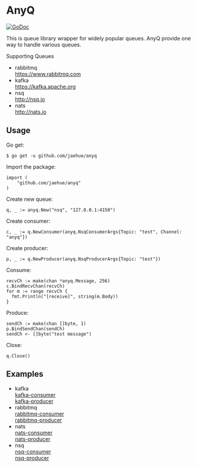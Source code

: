 # AnyQ 
[![GoDoc](https://godoc.org/github.com/jaehue/anyq?status.svg)](https://godoc.org/github.com/jaehue/anyq)


This is queue library wrapper for widely popular queues.
AnyQ provide one way to handle various queues.

Supporting Queues
- rabbitmq  
  https://www.rabbitmq.com
- kafka  
  https://kafka.apache.org
- nsq  
  http://nsq.io
- nats  
  http://nats.io

## Usage

Go get:

```
$ go get -u github.com/jaehue/anyq
```

Import the package:

```
import (
	"github.com/jaehue/anyq"
)
```

Create new queue:

```
q, _ := anyq.New("nsq", "127.0.0.1:4150")
```

Create consumer:

```
c, _ := q.NewConsumer(anyq.NsqConsumerArgs{Topic: "test", Channel: "anyq"})
```

Create producer:

```
p, _ := q.NewProducer(anyq.NsqProducerArgs{Topic: "test"})
```

Consume:

```
recvCh := make(chan *anyq.Message, 256)
c.BindRecvChan(recvCh)
for m := range recvCh {
  fmt.Println("[receive]", string(m.Body))
}
```

Produce:

```
sendCh := make(chan []byte, 1)
p.BindSendChan(sendCh)
sendCh <- []byte("test message")
```

Close:
```
q.Close()
```

## Examples

- kafka  
  [kafka-consumer](https://github.com/jaehue/anyq/tree/master/example/kafka-consumer)  
  [kafka-producer](https://github.com/jaehue/anyq/tree/master/example/kafka-producer)  
- rabbitmq  
  [rabbitmq-consumer](https://github.com/jaehue/anyq/tree/master/example/rabbitmq-consumer)  
  [rabbitmq-producer](https://github.com/jaehue/anyq/tree/master/example/rabbitmq-producer)  
- nats  
  [nats-consumer](https://github.com/jaehue/anyq/tree/master/example/nats-consumer)  
  [nats-producer](https://github.com/jaehue/anyq/tree/master/example/nats-producer)  
- nsq  
  [nsq-consumer](https://github.com/jaehue/anyq/tree/master/example/nsq-consumer)  
  [nsq-producer](https://github.com/jaehue/anyq/tree/master/example/nsq-producer)  
